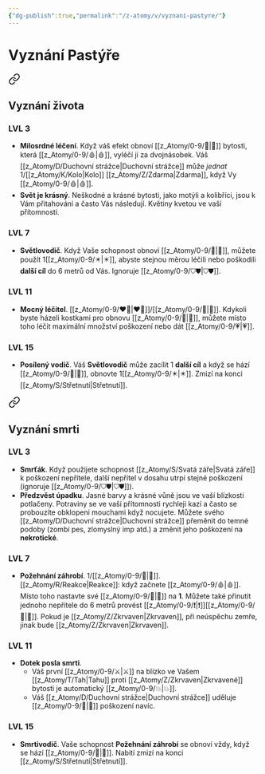 ```yaml
---
{"dg-publish":true,"permalink":"/z-atomy/v/vyznani-pastyre/"}
---
```


# Vyznání Pastýře

<div class="transclusion internal-embed is-loaded"><a class="markdown-embed-link" href="/z-atomy/v/vyznani-zivota/" aria-label="Open link"><svg xmlns="http://www.w3.org/2000/svg" width="24" height="24" viewBox="0 0 24 24" fill="none" stroke="currentColor" stroke-width="2" stroke-linecap="round" stroke-linejoin="round" class="svg-icon lucide-link"><path d="M10 13a5 5 0 0 0 7.54.54l3-3a5 5 0 0 0-7.07-7.07l-1.72 1.71"></path><path d="M14 11a5 5 0 0 0-7.54-.54l-3 3a5 5 0 0 0 7.07 7.07l1.71-1.71"></path></svg></a><div class="markdown-embed">




## Vyznání života
### LVL 3
- **Milosrdné léčení**. Když váš efekt obnoví [[z_Atomy/0-9/💖\|💖]]  bytosti, která [[z_Atomy/0-9/🩸\|🩸]], vyléčí ji za dvojnásobek. Váš [[z_Atomy/D/Duchovní strážce\|Duchovní strážce]] může *jednat* 1/[[z_Atomy/K/Kolo\|Kolo]] [[z_Atomy/Z/Zdarma\|Zdarma]], když Vy [[z_Atomy/0-9/🩸\|🩸]].
- **Svět je krásný**. Neškodné a krásné bytosti, jako motýli a kolibříci, jsou k Vám přitahováni a často Vás následují. Květiny kvetou ve vaší přítomnosti.

### LVL 7
- **Světlovodič**. Když Vaše schopnost obnoví [[z_Atomy/0-9/💖\|💖]], můžete použít 1[[z_Atomy/0-9/✴️\|✴️]], abyste stejnou měrou léčili nebo poškodili **další cíl** do 6 metrů od Vás. Ignoruje [[z_Atomy/0-9/⛉⛊\|⛉⛊]].

### LVL 11
- **Mocný léčitel**. [[z_Atomy/0-9/❤️‍🔥\|❤️‍🔥]]/[[z_Atomy/0-9/🔋\|🔋]]. Kdykoli byste házeli kostkami pro obnovu [[z_Atomy/0-9/💖\|💖]], můžete místo toho léčit maximální množství poškození nebo dát [[z_Atomy/0-9/💗\|💗]].

### LVL 15
- **Posílený vodič**. Váš **Světlovodič** může zacílit 1 **další cíl** a když se hází [[z_Atomy/0-9/🏁\|🏁]], obnovte 1[[z_Atomy/0-9/✴️\|✴️]]. Zmizí na konci [[z_Atomy/S/Střetnutí\|Střetnutí]].

</div></div>


<div class="transclusion internal-embed is-loaded"><a class="markdown-embed-link" href="/z-atomy/v/vyznani-smrti/" aria-label="Open link"><svg xmlns="http://www.w3.org/2000/svg" width="24" height="24" viewBox="0 0 24 24" fill="none" stroke="currentColor" stroke-width="2" stroke-linecap="round" stroke-linejoin="round" class="svg-icon lucide-link"><path d="M10 13a5 5 0 0 0 7.54.54l3-3a5 5 0 0 0-7.07-7.07l-1.72 1.71"></path><path d="M14 11a5 5 0 0 0-7.54-.54l-3 3a5 5 0 0 0 7.07 7.07l1.71-1.71"></path></svg></a><div class="markdown-embed">




## Vyznání smrti
### LVL 3
- **Smrťák**. Když použijete schopnost [[z_Atomy/S/Svatá záře\|Svatá záře]] k poškození nepřítele, další nepřítel v dosahu utrpí stejné poškození (ignoruje [[z_Atomy/0-9/⛉⛊\|⛉⛊]]).
- **Předzvěst úpadku**. Jasné barvy a krásné vůně jsou ve vaší blízkosti potlačeny. Potraviny se ve vaší přítomnosti rychleji kazí a často se probouzíte obklopeni mouchami když nocujete. Můžete svého [[z_Atomy/D/Duchovní strážce\|Duchovní strážce]] přeměnit do temné podoby (zombí pes, zlomyslný imp atd.) a změnit jeho poškození na **nekrotické**.

### LVL 7
- **Požehnání záhrobí**. 1/[[z_Atomy/0-9/🔋\|🔋]]. [[z_Atomy/R/Reakce\|Reakce]]: když začnete [[z_Atomy/0-9/🩸\|🩸]]. Místo toho nastavte své [[z_Atomy/0-9/💖\|💖]] na **1**. Můžete také přinutit jednoho nepřítele do 6 metrů provést [[z_Atomy/0-9/❗\|❗]][[z_Atomy/0-9/💪\|💪]]. Pokud je [[z_Atomy/Z/Zkrvaven\|Zkrvaven]], při neúspěchu zemře, jinak bude [[z_Atomy/Z/Zkrvaven\|Zkrvaven]].

### LVL 11
- **Dotek posla smrti**. 
	- Váš první [[z_Atomy/0-9/⚔️\|⚔️]] na blízko ve Vašem [[z_Atomy/T/Tah\|Tahu]] proti [[z_Atomy/Z/Zkrvaven\|Zkrvavené]] bytosti je automatický [[z_Atomy/0-9/💥\|💥]]. 
	- Váš [[z_Atomy/D/Duchovní strážce\|Duchovní strážce]] uděluje [[z_Atomy/0-9/💪\|💪]] poškození navíc.

### LVL 15
- **Smrtivodič**. Vaše schopnost **Požehnání záhrobí** se obnoví vždy, když se hází [[z_Atomy/0-9/🏁\|🏁]]. Nabití zmizí na konci [[z_Atomy/S/Střetnutí\|Střetnutí]].

</div></div>
